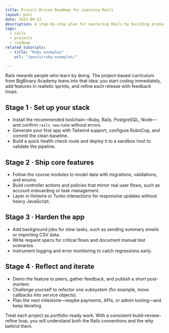 ```yaml
---
title: Project-Driven Roadmap for Learning Rails
layout: post
date: 2025-09-22
description: A step-by-step plan for mastering Rails by building production-style features.
tags:
  - rails
  - projects
  - roadmap
related_tutorials:
  - title: "Ruby examples"
    url: "/posts/ruby-examples/"

---
```


Rails rewards people who learn by doing. The project-based curriculum from BigBinary Academy leans into that idea: you start coding immediately, add features in realistic sprints, and refine each release with feedback loops.

## Stage 1 · Set up your stack

- Install the recommended toolchain&mdash;Ruby, Rails, PostgreSQL, Node&mdash;and confirm `rails new` runs without errors.
- Generate your first app with Tailwind support, configure RuboCop, and commit the clean baseline.
- Build a quick health check route and deploy it to a sandbox host to validate the pipeline.

## Stage 2 · Ship core features

- Follow the course modules to model data with migrations, validations, and enums.
- Build controller actions and policies that mirror real user flows, such as account onboarding or task management.
- Layer in Hotwire or Turbo interactions for responsive updates without heavy JavaScript.

## Stage 3 · Harden the app

- Add background jobs for slow tasks, such as sending summary emails or importing CSV data.
- Write request specs for critical flows and document manual test scenarios.
- Instrument logging and error monitoring to catch regressions early.

## Stage 4 · Reflect and iterate

- Demo the feature to peers, gather feedback, and publish a short post-mortem.
- Challenge yourself to refactor one subsystem (for example, move callbacks into service objects).
- Plan the next milestone&mdash;maybe payments, APIs, or admin tooling&mdash;and keep iterating.

Treat each project as portfolio-ready work. With a consistent build&ndash;review&ndash;refine loop, you will understand both the Rails conventions and the why behind them.
